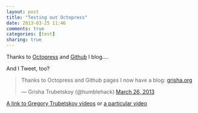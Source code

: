 ```yaml
---
layout: post
title: "Testing out Octopress"
date: 2013-03-25 11:46
comments: true
categories: [test]
sharing: true
---
```


Thanks to <a href="http://octopress.org">Octopress</a> and <a href="http://github.com">Github</a> I blog....

And I Tweet, too?

<blockquote class="twitter-tweet"><p>Thanks to Octopress and Github pages I now have a blog: <a href="http://t.co/yKm0TVRMMu" title="http://grisha.org/">grisha.org</a></p>&mdash; Grisha Trubetskoy (@humblehack) <a href="https://twitter.com/humblehack/status/316339220371349508">March 26, 2013</a></blockquote>
<script async src="//platform.twitter.com/widgets.js" charset="utf-8"></script>

<p>
<a href="https://www.youtube.com/channel/UCPL5zsiUm0Psny8xD3mK1pg">A link to Gregory Trubetskoy videos</a>
or <a href="https://youtu.be/qFi8j3ebTng">a particular video</a>
</p>

